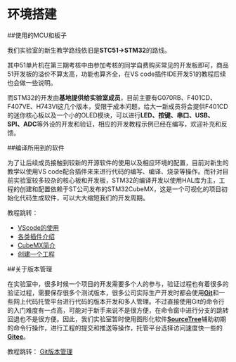 <span id="hidden-autonumber"></span>

<h1 class="article-title">环境搭建</h1>

##使用的MCU和板子

我们实验室的新生教学路线依旧是**STC51→STM32**的路线。

其中51单片机在第三期考核中由参加考核的同学自费购买常见的开发板即可，商品51开发板的溢价不算太高，功能也算齐全，在VS code插件IDE开发51的教程后续也会做一些说明。

而STM32的开发由**基地提供给实验室成员**，目前主要有G070RB、F401CD、F407VE、H743VI这几个版本，受限于成本问题，给大一新成员将会提供F401CD的迷你核心板以及一个小的OLED模块，可以进行**LED、按键、串口、USB、SPI、ADC**等外设的开发和验证，相应的开发教程示例已经在编写，欢迎补充和反馈。



##编译所用到的软件

为了让后续成员接触到较新的开源软件的使用以及相应环境的配置，目前对新生的教学以使用VS code配合插件来来进行代码的编写、编译、烧录等操作。而针对目前实验室较多较杂的核心板和开发板，STM32的编译开发以使用HAL库为主，工程的创建和配置依赖于ST公司发布的STM32CubeMX，这是一个可视化的项目初始化代码生成软件，可以大大缩短我们的开发周期。

教程跳转：

- [VScode的使用](VScode的使用.md)
- [各类插件介绍](VScode插件分享.md)
- [CubeMX简介](CubeMX简介.md)
- [创建一个工程]([创建一个工程.md)



##关于版本管理

在实验室中，很多时候一个项目的开发需要多个人的参与，验证过程也有着很多的验证过程，需要保存很多个测试版本，很多公司实际生产开发时都会使用[**Git**](https://git-scm.com/download/win)和一些网上代码托管平台进行代码的版本开发和多人管理。不过直接使用Git的命令行的入门难度有一点高，可能对于新手来说不是很方便，在命令窗中进行分支的跳转回退也不是很方便。因此，我们实验室暂时使用图形化软件[**SourceTree**](https://www.sourcetreeapp.com/)辅助初期的命令行操作，进行工程的提交和推送等操作，托管平台选择访问速度快一些的[**Gitee**](https://gitee.com/)。

教程跳转： [Git版本管理](Git版本管理.md)

